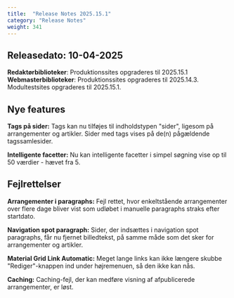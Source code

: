 ```yaml
---
title:  "Release Notes 2025.15.1"
category: "Release Notes"
weight: 341
---
```

## Releasedato: 10-04-2025

**Redaktørbiblioteker**: Produktionssites opgraderes til 2025.15.1\
**Webmasterbiblioteker**: Produktionssites opgraderes til 2025.14.3. Modultestsites opgraderes til 2025.15.1.

## Nye features

**Tags på sider:** Tags kan nu tilføjes til indholdstypen "sider", ligesom på arrangementer og artikler. Sider med tags vises på de(n) pågældende tagssamlesider.

**Intelligente facetter:** Nu kan intelligente facetter i simpel søgning vise op til 50 værdier - hævet fra 5.

## Fejlrettelser
**Arrangementer i paragraphs:** Fejl rettet, hvor enkeltstående arrangementer over flere dage bliver vist som udløbet i manuelle paragraphs straks efter startdato.

**Navigation spot paragraph:** Sider, der indsættes i navigation spot paragraphs, får nu fjernet billedtekst, på samme måde som det sker for arrangementer og artikler.

**Material Grid Link Automatic:** Meget lange links kan ikke længere skubbe "Rediger"-knappen ind under højremenuen, så den ikke kan nås.

**Caching:** Caching-fejl, der kan medføre visning af afpublicerede arrangementer, er løst.
